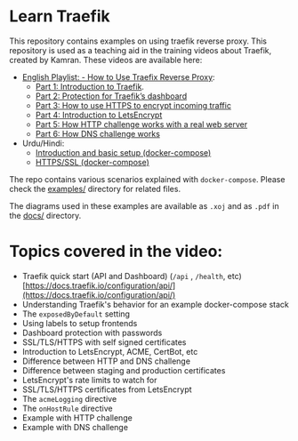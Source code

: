 # Learn Traefik
This repository contains examples on using traefik reverse proxy. This repository is used as a teaching aid in the training videos about Traefik, created by Kamran. These videos are available here:

* [English Playlist: - How to Use Traefix Reverse Proxy](https://www.youtube.com/playlist?list=PLuvRKxeqrv4JxyDhH4yhDoYHuFnWQGEzI):
    * [Part 1: Introduction to Traefik](https://www.youtube.com/watch?v=CCfUrWAuxck&list=PLuvRKxeqrv4JxyDhH4yhDoYHuFnWQGEzI&index=1).
    * [Part 2: Protection for Traefik’s dashboard](https://www.youtube.com/watch?v=XIzH7hxTDu8&list=PLuvRKxeqrv4JxyDhH4yhDoYHuFnWQGEzI&index=2)
    * [Part 3: How to use HTTPS to encrypt incoming traffic](https://www.youtube.com/watch?v=9fGGddwU2w8&list=PLuvRKxeqrv4JxyDhH4yhDoYHuFnWQGEzI&index=3)
    * [Part 4: Introduction to LetsEncrypt](https://www.youtube.com/watch?v=tgh6mKj2yEw&list=PLuvRKxeqrv4JxyDhH4yhDoYHuFnWQGEzI&index=4)
    * [Part 5: How HTTP challenge works with a real web server](https://www.youtube.com/watch?v=OHDTfJzL6jg&list=PLuvRKxeqrv4JxyDhH4yhDoYHuFnWQGEzI&index=5)
    * [Part 6: How DNS challenge works](https://www.youtube.com/watch?v=wTHg7M9LY34&list=PLuvRKxeqrv4JxyDhH4yhDoYHuFnWQGEzI&index=6)
* Urdu/Hindi: 
    * [Introduction and basic setup (docker-compose)](https://youtu.be/CakHQs-GRJs) 
    * [HTTPS/SSL (docker-compose)](https://youtu.be/hwqsosJJ5S0)

The repo contains various scenarios explained with `docker-compose`. Please check the [examples/](examples/) directory for related files.

The diagrams used in these examples are available as `.xoj` and as `.pdf` in the [docs/](docs/) directory.

# Topics covered in the video:
* Traefik quick start (API and Dashboard) (`/api` , `/health`, etc) [https://docs.traefik.io/configuration/api/](https://docs.traefik.io/configuration/api/)
* Understanding Traefik's behavior for an example docker-compose stack
* The `exposedByDefault` setting
* Using labels to setup frontends
* Dashboard protection with passwords
* SSL/TLS/HTTPS with self signed certificates
* Introduction to LetsEncrypt, ACME, CertBot, etc
* Difference between HTTP and DNS challenge
* Difference between staging and production certificates
* LetsEncrypt's rate limits to watch for
* SSL/TLS/HTTPS certificates from LetsEncrypt
* The `acmeLogging` directive
* The `onHostRule` directive
* Example with HTTP challenge
* Example with DNS challenge

